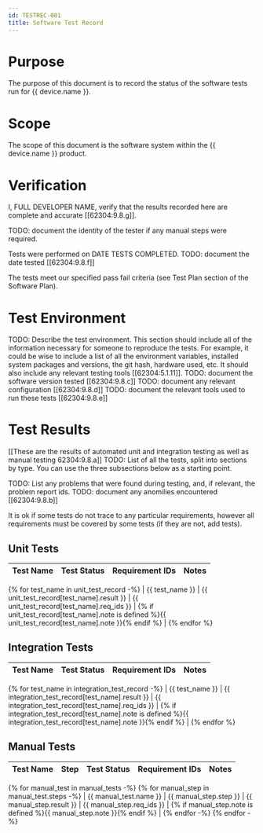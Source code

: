 ```yaml
---
id: TESTREC-001
title: Software Test Record
---
```


# Purpose

The purpose of this document is to record the status of the software tests run for {{ device.name }}.

# Scope

The scope of this document is the software system within the {{ device.name }} product.

# Verification

I, FULL DEVELOPER NAME, verify that the results recorded here are complete and accurate [[62304:9.8.g]].

TODO: document the identity of the tester if any manual steps were required.

Tests were performed on DATE TESTS COMPLETED.
TODO: document the date tested [[62304:9.8.f]]

The tests meet our specified pass fail criteria (see Test Plan section of the Software Plan).

# Test Environment

TODO: Describe the test environment. This section should include all of the information necessary for someone to reproduce the tests. For example, it could be wise to include a list of all the environment variables, installed system packages and versions, the git hash, hardware used, etc. It should also include any relevant testing tools [[62304:5.1.11]].
TODO: document the software version tested [[62304:9.8.c]]
TODO: document any relevant configuration [[62304:9.8.d]]
TODO: document the relevant tools used to run these tests [[62304:9.8.e]]

# Test Results

[[These are the results of automated unit and integration testing as well as manual testing 62304:9.8.a]]
TODO: List of all the tests, split into sections by type. You can use the three subsections below as a starting point.

TODO: List any problems that were found during testing, and, if relevant, the problem report ids.
TODO: document any anomilies encountered [[62304:9.8.b]]

It is ok if some tests do not trace to any particular requirements, however all requirements must be covered by some tests (if they are not, add tests).

## Unit Tests

| Test Name | Test Status | Requirement IDs | Notes |
| --- | --- | --- | --- |
{% for test_name in unit_test_record -%}
| {{ test_name }} | {{ unit_test_record[test_name].result }} | {{ unit_test_record[test_name].req_ids }} | {% if unit_test_record[test_name].note is defined %}{{ unit_test_record[test_name].note }}{% endif %} |
{% endfor %}

## Integration Tests

| Test Name | Test Status | Requirement IDs | Notes |
| --- | --- | --- | --- |
{% for test_name in integration_test_record -%}
| {{ test_name }} | {{ integration_test_record[test_name].result }} | {{ integration_test_record[test_name].req_ids }} | {% if integration_test_record[test_name].note is defined %}{{ integration_test_record[test_name].note }}{% endif %} |
{% endfor %}

## Manual Tests

| Test Name | Step | Test Status | Requirement IDs | Notes |
| --- | --- | --- | --- | --- |
{% for manual_test in manual_tests -%}
{% for manual_step in manual_test.steps -%}
| {{ manual_test.name }} | {{ manual_step.step }} | {{ manual_step.result }} | {{ manual_step.req_ids }} | {% if manual_step.note is defined %}{{ manual_step.note }}{% endif %} |
{% endfor -%}
{% endfor -%}
